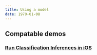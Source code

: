 ```yaml
---
title: Using a model
date: 1970-01-08
---
```

## Compatable demos
### [Run Classification Inferences in iOS](https://github.com/cloud-annotations/classification-ios/)